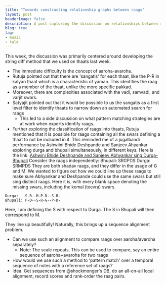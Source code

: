```yaml
---
title: "Towards constructing relationship graphs between raags"
layout: post
headerImage: false
description: A post capturing the discussion on relationships between raags from this week's kala meeting
blog: true
tag:
- music
- kala
---
```

This week, the discussion was primarily centered around developing the string diff
method that we used on thaats last week.
- The immediate difficulty is the concept of aaroha-avaroha.
- Rutuja pointed out that there are 'sangatis' for each thaat, like the P-R in kalyan thaat which is a characteristic of yaman. This identifies the raag as a member of the thaat, unlike the more specific pakkad.
- Moreover, there are complexities associated with the vadi, samvadi, and varjit swars.
- Satyajit pointed out that it would be possible to us the sangatis as a first level filter to identify thaats to narrow down an automated search for raags
  - This led to a side discussion on what pattern matching strategies are at work when experts identify raags.
- Further exploring the classification of raags into thaats, Rutuja mentioned that it is possible for raags containing all the swars defining a thaat to not be included in it. This reminded me of a jugalbandi performance by Ashwiini Bhide Deshpande and Sanjeev Ahyankar exploring durga and bhupali simultaneously, in different keys.
Here is the link: [Ashwini Bhide Deshpande and Sanjeev Abhyankar sing Durga-Bhupali](https://www.youtube.com/watch?v=0lz-Ym91fRA)
Consider the raags independently:
Bhupali: SRGPDS
Durga:   SRMPDS
They are both shadav raags, and they differ in the usage of G and M. We wanted to figure out how we could line up these raags to make sure Abhyankar and Deshpande could use the same swars but still sing distinct raags.
Here it is, with every blank space denoting the missing swars, including the komal (teevra) swars.
```
Durga:   S-R--M-P-D--S-R-
Bhupali: P-D--S-R-G--P-D-
```
Here, I am defining the S with respect to Durga. The S in Bhupali will then correspond to M.

They line up beautifully! Naturally, this brings up a sequence alignment problem.
- Can we use such an alignment to compare raags over aaroha/avaroha separately?
  - Note: The scale repeats. This can be used to compare, say an entire sequence of aaroha+avaroha for two raags  
- How would we use such a method to 'pattern match' over a temporal sequence of notes with a reference set of raags?
- Idea: Get sequences from @shockmonger's DB, do an all-on-all local alignment, record scores and rank-order the raag pairs.
